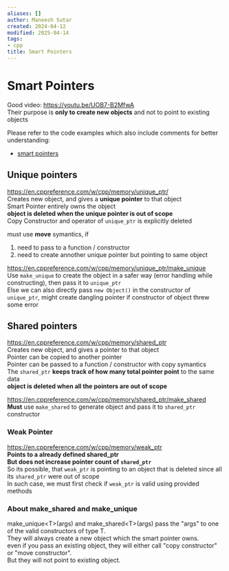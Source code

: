 ```yaml
---
aliases: []
author: Maneesh Sutar
created: 2024-04-12
modified: 2025-04-14
tags:
- cpp
title: Smart Pointers
---
```


# Smart Pointers

Good video: <https://youtu.be/UOB7-B2MfwA>  
Their purpose is **only to create new objects** and not to point to existing objects

Please refer to the code examples which also include comments for better understanding:

* [smart pointers](https://github.com/maneesh29s/just-cpp-things/blob/main/src/smart_pointers.cc)

## Unique pointers

<https://en.cppreference.com/w/cpp/memory/unique_ptr/>  
Creates new object, and gives a **unique pointer** to that object  
Smart Pointer entirely owns the object  
**object is deleted when the unique pointer is out of scope**  
Copy Constructor and operator of `unique_ptr` is explicitly deleted

must use **move** symantics, if

1. need to pass to a function / constructor
1. need to create annother unique pointer but pointing to same object

<https://en.cppreference.com/w/cpp/memory/unique_ptr/make_unique>  
Use `make_unique` to create the object in a safer way (error handling while constructing), then pass it to `unique_ptr`  
Else we can also directly pass `new Object()` in the constructor of `unique_ptr`, might create dangling pointer if constructor of object threw some error

## Shared pointers

<https://en.cppreference.com/w/cpp/memory/shared_ptr>  
Creates new object, and gives a pointer to that object  
Pointer can be copied to another pointer  
Pointer can be passed to a function / constructor with copy symantics  
The `shared_ptr` **keeps track of how many total pointer point** to the same data  
**object is deleted when  all the pointers are out of scope**

<https://en.cppreference.com/w/cpp/memory/shared_ptr/make_shared>  
**Must** use `make_shared` to generate object and pass it to `shared_ptr` constructor

### Weak Pointer

<https://en.cppreference.com/w/cpp/memory/weak_ptr>  
**Points to a already defined shared_ptr**  
**But does not increase pointer count of `shared_ptr`**  
So its possible, that `weak_ptr` is pointing to an object that is deleted since all its `shared_ptr` were out of scope  
In such case, we must first check if `weak_ptr` is valid using provided methods

### About make_shared and make_unique

make\_unique\<T>(args) and make\_shared\<T>(args) pass the "args" to one of the valid constructors of type T.  
They will always create a new object which the smart pointer owns.  
even if you pass an existing object, they will either call "copy constructor" or "move constructor".  
But they will not point to existing object.

